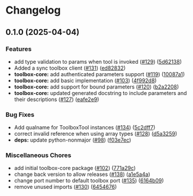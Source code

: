 # Changelog

## 0.1.0 (2025-04-04)


### Features

* add type validation to params when tool is invoked ([#129](https://github.com/googleapis/genai-toolbox-langchain-python/issues/129)) ([5d62138](https://github.com/googleapis/genai-toolbox-langchain-python/commit/5d621388b3dc8d6fb7583b56dc9d7fcfa02c0a8b))
* Added a sync toolbox client ([#131](https://github.com/googleapis/genai-toolbox-langchain-python/issues/131)) ([ed82832](https://github.com/googleapis/genai-toolbox-langchain-python/commit/ed82832b6e84e8e278820b537fbdbfabd1a0b250))
* **toolbox-core:** add authenticated parameters support ([#119](https://github.com/googleapis/genai-toolbox-langchain-python/issues/119)) ([10087a1](https://github.com/googleapis/genai-toolbox-langchain-python/commit/10087a136056cd47765b376ba18897bae5b848a3))
* **toolbox-core:** add basic implementation  ([#103](https://github.com/googleapis/genai-toolbox-langchain-python/issues/103)) ([4f992d8](https://github.com/googleapis/genai-toolbox-langchain-python/commit/4f992d8b2d3cc75692d030b67d13f90c36c49ac9))
* **toolbox-core:** add support for bound parameters ([#120](https://github.com/googleapis/genai-toolbox-langchain-python/issues/120)) ([b2a2208](https://github.com/googleapis/genai-toolbox-langchain-python/commit/b2a22089d4a9abc067605d603c077ff4c4843147))
* **toolbox-core:** updated generated docstring to include parameters and their descriptions ([#127](https://github.com/googleapis/genai-toolbox-langchain-python/issues/127)) ([eafe2e9](https://github.com/googleapis/genai-toolbox-langchain-python/commit/eafe2e9cb1e2f84e3b2ba5bee5c469ae5754ade9))


### Bug Fixes

* Add qualname for ToolboxTool instances ([#134](https://github.com/googleapis/genai-toolbox-langchain-python/issues/134)) ([5c2dff7](https://github.com/googleapis/genai-toolbox-langchain-python/commit/5c2dff7b2378eaa9298cc281b3658f85a32aa1a5))
* correct invalid reference when using array types ([#128](https://github.com/googleapis/genai-toolbox-langchain-python/issues/128)) ([d5a3259](https://github.com/googleapis/genai-toolbox-langchain-python/commit/d5a325926e3fb03b33f9133e7cc70fa935b9aecb))
* **deps:** update python-nonmajor ([#98](https://github.com/googleapis/genai-toolbox-langchain-python/issues/98)) ([f03e7ec](https://github.com/googleapis/genai-toolbox-langchain-python/commit/f03e7ec986eddfb1e0adc81b8be8e9140dcbd530))


### Miscellaneous Chores

* add initial toolbox-core package  ([#102](https://github.com/googleapis/genai-toolbox-langchain-python/issues/102)) ([771a29c](https://github.com/googleapis/genai-toolbox-langchain-python/commit/771a29cde96581c2a1d9860a98fd22bf922915b5))
* change back version to allow releases ([#138](https://github.com/googleapis/genai-toolbox-langchain-python/issues/138)) ([a1e5a4a](https://github.com/googleapis/genai-toolbox-langchain-python/commit/a1e5a4a0cd8035f146f9b444b631ff578187106a))
* change port number to default toolbox port ([#135](https://github.com/googleapis/genai-toolbox-langchain-python/issues/135)) ([6164b09](https://github.com/googleapis/genai-toolbox-langchain-python/commit/6164b09d60412a0e3faf95c1b2e8df13b5ab7782))
* remove unused imports ([#130](https://github.com/googleapis/genai-toolbox-langchain-python/issues/130)) ([6454676](https://github.com/googleapis/genai-toolbox-langchain-python/commit/645467668412db5157dc43acb9916126c55cf514))
